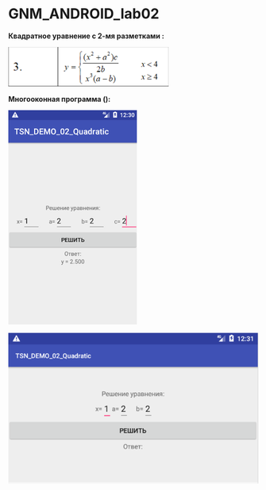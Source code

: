 # GNM_ANDROID_lab02

**Квадратное уравнение с 2-мя разметками :**

![Screenshot](screenshot.png)

**Многооконная программа ():**

![Screenshot](screenshot1.png)

![Screenshot](screenshot2.png)


